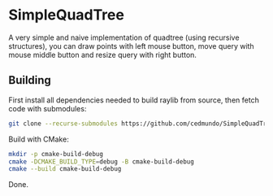 # SimpleQuadTree

A very simple and naive implementation of quadtree (using recursive structures), you can draw points
with left mouse button, move query with mouse middle button and resize query with right button.

## Building
First install all dependencies needed to build raylib from source, then fetch code with submodules:
```bash
git clone --recurse-submodules https://github.com/cedmundo/SimpleQuadTree.git
```
Build with CMake:
```bash
mkdir -p cmake-build-debug
cmake -DCMAKE_BUILD_TYPE=debug -B cmake-build-debug
cmake --build cmake-build-debug 
```
Done.